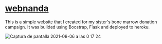 # [webnanda](https://webnanda.herokuapp.com)

This is a simple website that I created for my sister's bone marrow donation campaign.
It  was builded using Boostrap, Flask and deployed to heroku.


![Captura de pantalla 2021-08-06 a las 0 17 24](https://user-images.githubusercontent.com/31089339/128430321-e5f2bf41-c58c-4e28-800f-b17d02aedfa9.png)


